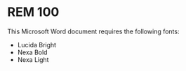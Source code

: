 # REM 100

This Microsoft Word document requires the following fonts:

* Lucida Bright
* Nexa Bold
* Nexa Light
